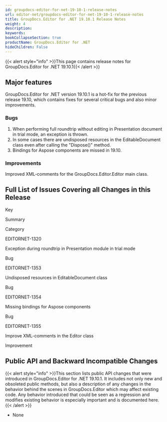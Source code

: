 ```yaml
---
id: groupdocs-editor-for-net-19-10-1-release-notes
url: editor-net/groupdocs-editor-for-net-19-10-1-release-notes
title: GroupDocs.Editor for .NET 19.10.1 Release Notes
weight: 4
description: 
keywords: 
bookCollapseSection: true
productName: GroupDocs.Editor for .NET
hideChildren: False
---
```

{{< alert style="info" >}}This page contains release notes for GroupDocs.Editor for .NET 19.10.1{{< /alert >}}

## Major features

GroupDocs.Editor for .NET version 19.10.1 is a hot-fix for the previous release 19.10, which contains fixes for several critical bugs and also minor improvements.

### Bugs

1.  When performing full roundtrip without editing in Presentation document in trial mode, an exception is thrown.
2.  In some cases there are undisposed resources in the EditableDocument class even after calling the "Dispose()" method.
3.  Bindings for Aspose components are missed in 19.10.

### Improvements

Improved XML-comments for the GroupDocs.Editor.Editor main class.

## Full List of Issues Covering all Changes in this Release

Key

Summary

Category

EDITORNET-1320

Exception during roundtrip in Presentation module in trial mode

Bug

EDITORNET-1353

Undisposed resources in EditableDocument class

Bug

EDITORNET-1354

Missing bindings for Aspose components

Bug

EDITORNET-1355

Improve XML-comments in the Editor class

Improvement

## Public API and Backward Incompatible Changes

{{< alert style="info" >}}This section lists public API changes that were introduced in GroupDocs.Editor for .NET 19.10.1. It includes not only new and obsoleted public methods, but also a description of any changes in the behavior behind the scenes in GroupDocs.Editor which may affect existing code. Any behavior introduced that could be seen as a regression and modifies existing behavior is especially important and is documented here.{{< /alert >}}

*   None
